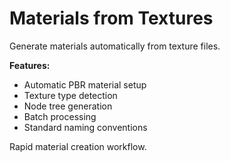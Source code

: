 # Materials from Textures

Generate materials automatically from texture files.

**Features:**
- Automatic PBR material setup
- Texture type detection
- Node tree generation
- Batch processing
- Standard naming conventions

Rapid material creation workflow.